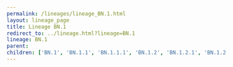 ```yaml
---
permalink: /lineages/lineage_BN.1.html
layout: lineage_page
title: Lineage BN.1
redirect_to: ../lineage.html?lineage=BN.1
lineage: BN.1
parent: 
children: ['BN.1', 'BN.1.1', 'BN.1.1.1', 'BN.1.2', 'BN.1.2.1', 'BN.1.2.2', 'BN.1.2.3', 'BN.1.2.4', 'BN.1.2.5', 'BN.1.2.6', 'BN.1.3', 'BN.1.3.1', 'BN.1.3.2', 'BN.1.3.3', 'BN.1.3.5', 'BN.1.3.6', 'BN.1.3.7', 'BN.1.3.8', 'BN.1.3.9', 'BN.1.3.10', 'BN.1.3.11', 'BN.1.3.12', 'BN.1.4', 'BN.1.4.1', 'BN.1.4.2', 'BN.1.4.3', 'BN.1.4.4', 'BN.1.4.5', 'BN.1.5', 'BN.1.5.2', 'BN.1.6', 'BN.1.7', 'BN.1.9', 'BN.1.10', 'BN.1.11']
---
```

